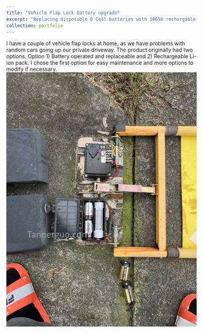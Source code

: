 ```yaml
---
title: "Vehicle Flap Lock battery upgrade"
excerpt: "Replacing disposable D Cell batteries with 18650 rechargable cell in a custom enclosure<br/><img src='/images/flaplock.jpg'>"
collection: portfolio
---
```


I have a couple of vehicle flap locks at home, as we have problems with random cars going up our private driveway. The product originally had two options, Option 1) Battery operated and replaceable and 2) Rechargeable Li-ion pack. I chose the first option for easy maintenance and more options to modify if necessary.
<img src='/images/flaplock1.jpg'>
